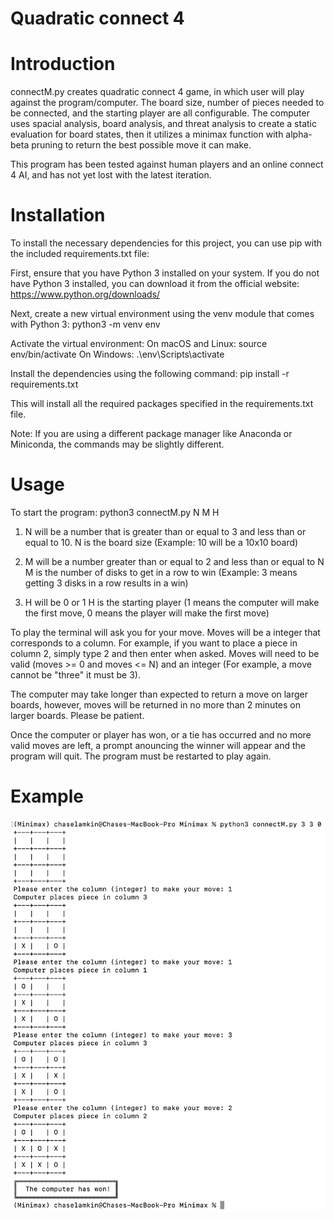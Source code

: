 # Quadratic connect 4

# Introduction

connectM.py creates quadratic connect 4 game, in which user will play against the program/computer. The board size, number of pieces needed
to be connected, and the starting player are all configurable. The computer uses spacial analysis, board analysis, and threat analysis to create a static
evaluation for board states, then it utilizes a minimax function with alpha-beta pruning to return the best possible move it can make.

This program has been tested against human players and an online connect 4 AI, and has not yet lost with the latest iteration.

# Installation

To install the necessary dependencies for this project, you can use pip with the included requirements.txt file:

First, ensure that you have Python 3 installed on your system. If you do not have Python 3 installed, you can download it from the official website: https://www.python.org/downloads/

Next, create a new virtual environment using the venv module that comes with Python 3:
    python3 -m venv env

Activate the virtual environment:
    On macOS and Linux:
        source env/bin/activate
    On Windows:
        .\env\Scripts\activate

Install the dependencies using the following command:
    pip install -r requirements.txt

This will install all the required packages specified in the requirements.txt file.

Note: If you are using a different package manager like Anaconda or Miniconda, the commands may be slightly different.

# Usage

To start the program:
    python3 connectM.py N M H

1) N will be a number that is greater than or equal to 3 and less than or equal to 10. 
   N is the board size (Example: 10 will be a 10x10 board)

2) M will be a number greater than or equal to 2 and less than or equal to N
   M is the number of disks to get in a row to win (Example: 3 means getting 3 disks in a row results in a win)

3) H will be 0 or 1
   H is the starting player (1 means the computer will make the first move, 0 means the player will make the first move)

To play the terminal will ask you for your move. Moves will be a integer that corresponds to a column. For example, if you want to place a piece in column 2, simply type 2 and then enter when asked. Moves will need to be valid (moves >= 0 and moves <= N) and an integer (For example, a move cannot be "three" it must be 3).

The computer may take longer than expected to return a move on larger boards, however, moves will be returned in no more than 2 minutes on larger boards. Please be patient.

Once the computer or player has won, or a tie has occurred and no more valid moves are left, a prompt anouncing the winner will appear and the program will quit. The program must be restarted to play again.

# Example

![Example run](https://github.com/JayaAnim/Minimax/blob/main/connectMExample.png)



